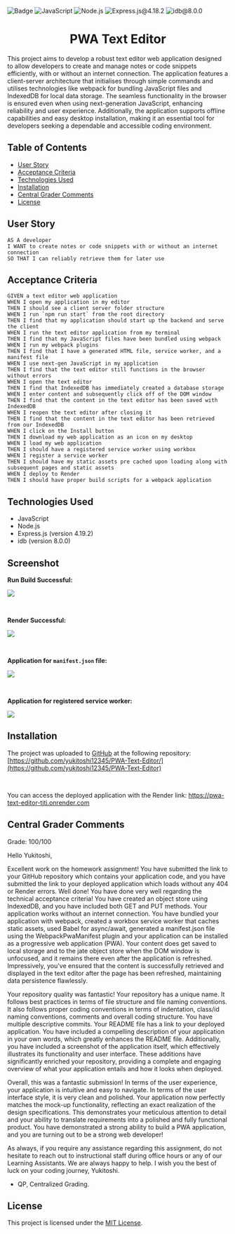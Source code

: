![Badge](https://img.shields.io/badge/License-MIT-yellow.svg) ![JavaScript](https://img.shields.io/badge/JavaScript-orange) ![Node.js](https://img.shields.io/badge/Node.js-blue) ![Express.js@4.18.2](https://img.shields.io/badge/Express.js@4.18.2-purple) ![idb@8.0.0](https://img.shields.io/badge/idb@8.0.0-darkcyan)

<h1 align = "center"> PWA Text Editor </h1>

This project aims to develop a robust text editor web application designed to allow developers to create and manage notes or code snippets efficiently, with or without an internet connection. The application features a client-server architecture that initialises through simple commands and utilises technologies like webpack for bundling JavaScript files and IndexedDB for local data storage. The seamless functionality in the browser is ensured even when using next-generation JavaScript, enhancing reliability and user experience. Additionally, the application supports offline capabilities and easy desktop installation, making it an essential tool for developers seeking a dependable and accessible coding environment.

## Table of Contents

- [User Story](#user-story)
- [Acceptance Criteria](#acceptance-criteria)
- [Technologies Used](#technologies-used)
- [Installation](#installation)
- [Central Grader Comments](#central-grader-comments)
- [License](#license)

## User Story

```
AS A developer
I WANT to create notes or code snippets with or without an internet connection
SO THAT I can reliably retrieve them for later use
```

## Acceptance Criteria

```
GIVEN a text editor web application
WHEN I open my application in my editor
THEN I should see a client server folder structure
WHEN I run `npm run start` from the root directory
THEN I find that my application should start up the backend and serve the client
WHEN I run the text editor application from my terminal
THEN I find that my JavaScript files have been bundled using webpack
WHEN I run my webpack plugins
THEN I find that I have a generated HTML file, service worker, and a manifest file
WHEN I use next-gen JavaScript in my application
THEN I find that the text editor still functions in the browser without errors
WHEN I open the text editor
THEN I find that IndexedDB has immediately created a database storage
WHEN I enter content and subsequently click off of the DOM window
THEN I find that the content in the text editor has been saved with IndexedDB
WHEN I reopen the text editor after closing it
THEN I find that the content in the text editor has been retrieved from our IndexedDB
WHEN I click on the Install button
THEN I download my web application as an icon on my desktop
WHEN I load my web application
THEN I should have a registered service worker using workbox
WHEN I register a service worker
THEN I should have my static assets pre cached upon loading along with subsequent pages and static assets
WHEN I deploy to Render
THEN I should have proper build scripts for a webpack application
```

## Technologies Used

- JavaScript
- Node.js
- Express.js (version 4.19.2)
- idb (version 8.0.0)

## Screenshot

<b>Run Build Successful:</b>

![](/assets/images/success-run-build.png)

<br>

<b> Render Successful: </b>

![](/assets/images/success-render.png)

<br>

<b> Application for `manifest.json` file: </b>

![](/assets/images/manifest.png)

<br>

<b> Application for registered service worker: </b>

![](/assets/images/service-worker.png)

## Installation

The project was uploaded to [GitHub](https://github.com/) at the following repository:
[https://github.com/yukitoshi12345/PWA-Text-Editor/](https://github.com/yukitoshi12345/PWA-Text-Editor)

<br>

You can access the deployed application with the Render link: https://pwa-text-editor-tjti.onrender.com

## Central Grader Comments

Grade: 100/100

Hello Yukitoshi,

Excellent work on the homework assignment! You have submitted the link to your GitHub repository which contains your application code, and you have submitted the link to your deployed application which loads without any 404 or Render errors. Well done! You have done very well regarding the technical acceptance criteria! You have created an object store using IndexedDB, and you have included both GET and PUT methods. Your application works without an internet connection. You have bundled your application with webpack, created a workbox service worker that caches static assets, used Babel for async/await, generated a manifest.json file using the WebpackPwaManifest plugin and your application can be installed as a progressive web application (PWA). Your content does get saved to local storage and to the jate object store when the DOM window is unfocused, and it remains there even after the application is refreshed. Impressively, you've ensured that the content is successfully retrieved and displayed in the text editor after the page has been refreshed, maintaining data persistence flawlessly.

Your repository quality was fantastic! Your repository has a unique name. It follows best practices in terms of file structure and file naming conventions. It also follows proper coding conventions in terms of indentation, class/id naming conventions, comments and overall coding structure. You have multiple descriptive commits. Your README file has a link to your deployed application. You have included a compelling description of your application in your own words, which greatly enhances the README file. Additionally, you have included a screenshot of the application itself, which effectively illustrates its functionality and user interface. These additions have significantly enriched your repository, providing a complete and engaging overview of what your application entails and how it looks when deployed.

Overall, this was a fantastic submission! In terms of the user experience, your application is intuitive and easy to navigate. In terms of the user interface style, it is very clean and polished. Your application now perfectly matches the mock-up functionality, reflecting an exact realization of the design specifications. This demonstrates your meticulous attention to detail and your ability to translate requirements into a polished and fully functional product. You have demonstrated a strong ability to build a PWA application, and you are turning out to be a strong web developer!

As always, if you require any assistance regarding this assignment, do not hesitate to reach out to instructional staff during office hours or any of our Learning Assistants. We are always happy to help. I wish you the best of luck on your coding journey, Yukitoshi.

- QP, Centralized Grading.

## License

This project is licensed under the [MIT License](https://github.com/Yukitoshi12345/PWA-Text-Editor/blob/main/LICENSE).
